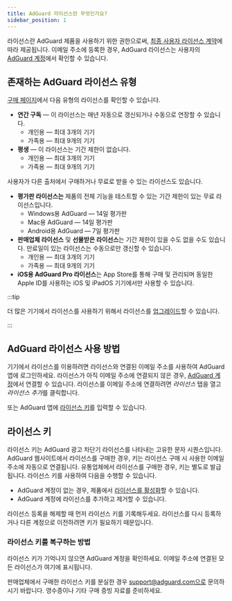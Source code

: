 ```yaml
---
title: AdGuard 라이선스란 무엇인가요?
sidebar_position: 1
---
```


라이선스란 AdGuard 제품을 사용하기 위한 권한으로써, [최종 사용자 라이선스 계약](https://adguard.com/eula.html)에 따라 제공됩니다. 이메일 주소에 등록한 경우, AdGuard 라이선스는 사용자의 [AdGuard 계정](https://adguardaccount.com/)에서 확인할 수 있습니다.

## 존재하는 AdGuard 라이선스 유형

[구매 페이지](https://adguard.com/license.html)에서 다음 유형의 라이선스를 확인할 수 있습니다.

- **연간 구독** — 이 라이선스는 매년 자동으로 갱신되거나 수동으로 연장할 수 있습니다.
    - 개인용 — 최대 3개의 기기
    - 가족용 — 최대 9개의 기기
- **평생** — 이 라이선스는 기간 제한이 없습니다.
    - 개인용 — 최대 3개의 기기
    - 가족용 — 최대 9개의 기기

사용자가 다른 출처에서 구매하거나 무료로 받을 수 있는 라이선스도 있습니다.

- **평가판 라이선스는** 제품의 전체 기능을 테스트할 수 있는 기간 제한이 있는 무료 라이선스입니다.
    - Windows용 AdGuard — 14일 평가판
    - Mac용 AdGuard — 14일 평가판
    - Android용 AdGuard — 7일 평가판
- **판매업체 라이선스** 및 **선물받은 라이선스**는 기간 제한이 있을 수도 없을 수도 있습니다. 만료일이 있는 라이선스는 수동으로만 갱신할 수 있습니다.
    - 개인용 — 최대 3개의 기기
    - 가족용 — 최대 9개의 기기
- **iOS용 AdGuard Pro 라이선스**는 App Store를 통해 구매 및 관리되며 동일한 Apple ID를 사용하는 iOS 및 iPadOS 기기에서만 사용할 수 있습니다.

:::tip

더 많은 기기에서 라이선스를 사용하기 위해서 라이선스를 [업그레이드](../payment-options/#upgrade)할 수 있습니다.

:::

## AdGuard 라이선스 사용 방법

기기에서 라이선스를 이용하려면 라이선스와 연결된 이메일 주소를 사용하여 AdGuard 앱에 로그인하세요. 라이선스가 아직 이메일 주소에 연결되지 않은 경우, [AdGuard 계정](https://adguardaccount.com/)에서 연결할 수 있습니다. 라이선스를 이메일 주소에 연결하려면 *라이선스* 탭을 열고 *라이선스 추가*를 클릭합니다.

또는 AdGuard 앱에 [라이선스 키](#license-key)를 입력할 수 있습니다.

## 라이선스 키

라이선스 키는 AdGuard 광고 차단기 라이선스를 나타내는 고유한 문자 시퀀스입니다. AdGuard 웹사이트에서 라이선스를 구매한 경우, 키는 라이선스 구매 시 사용한 이메일 주소에 자동으로 연결됩니다. 유통업체에서 라이선스를 구매한 경우, 키는 별도로 발급됩니다. 라이선스 키를 사용하여 다음을 수행할 수 있습니다.

- AdGuard 계정이 없는 경우, 제품에서 [라이선스를 활성화](../activation)할 수 있습니다.
- AdGuard 계정에 라이선스를 추가하고 제거할 수 있습니다.

라이선스 등록을 해제할 때 먼저 라이선스 키를 기록해두세요. 라이선스를 다시 등록하거나 다른 계정으로 이전하려면 키가 필요하기 때문입니다.

### 라이선스 키를 복구하는 방법

라이선스 키가 기억나지 않으면 AdGuard 계정을 확인하세요. 이메일 주소에 연결된 모든 라이선스가 여기에 표시됩니다.

판매업체에서 구매한 라이선스 키를 분실한 경우 support@adguard.com으로 문의하시기 바랍니다. 영수증이나 기타 구매 증빙 자료를 준비하세요.
